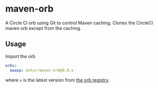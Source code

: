
# maven-orb
A Circle CI orb using Git to control Maven caching. Clones the CircleCI maven orb except from the caching.

## Usage
Import the orb

```yaml
orbs:
  owasp: entur/maven-orb@0.0.x
```

where `x` is the latest version from [the orb registry](https://circleci.com/orbs/registry/orb/entur/maven-orb).



